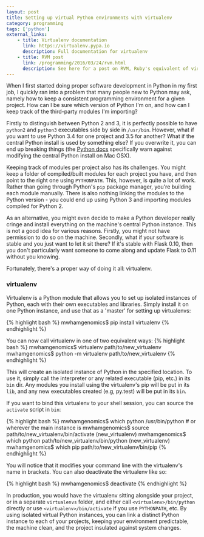 ```yaml
---
layout: post
title: Setting up virtual Python environments with virtualenv
category: programming
tags: ['python']
external_links:
    - title: Virtualenv documentation
      link: https://virtualenv.pypa.io
      description: Full documentation for virtualenv
    - title: RVM post
      link: /programming/2016/03/24/rvm.html
      description: See here for a post on RVM, Ruby's equivalent of virtualenv
---
```


When I first started doing proper software development in Python in my first job, I quickly ran into a problem that many people new to Python may ask, namely how to keep a consistent programming environment for a given project. How can I be sure which version of Python I'm on, and how can I keep track of the third-party modules I'm importing?

Firstly to distinguish between Python 2 and 3, it is perfectly possible to have `python2` and `python3` executables side by side in `/usr/bin`. However, what if you want to use Python 3.4 for one project and 3.5 for another? What if the central Python install is used by something else? If you overwrite it, you can end up breaking things (the [Python docs](https://docs.python.org/3.4/using/mac.html) specifically warn against modifying the central Python install on Mac OSX).

Keeping track of modules per project also has its challenges. You might keep a folder of compiled/built modules for each project you have, and then point to the right one using `PYTHONPATH`. This, however, is quite a lot of work. Rather than going through Python's `pip` package manager, you're building each module manually. There is also nothing linking the modules to the Python version - you could end up using Python 3 and importing modules compiled for Python 2.

As an alternative, you might even decide to make a Python developer really cringe and install everything on the machine's central Python instance. This is not a good idea for various reasons. Firstly, you might not have permission to do so on the machine. Secondly, what if your software is stable and you just want to let it sit there? If it's stable with Flask 0.10, then you don't particularly want someone to come along and update Flask to 0.11 without you knowing.

Fortunately, there's a proper way of doing it all: virtualenv.

### virtualenv
Virtualenv is a Python module that allows you to set up isolated instances of Python, each with their own executables and libraries. Simply install it on one Python instance, and use that as a 'master' for setting up virtualenvs:

{% highlight bash %}
    mwhamgenomics$ pip install virtualenv
{% endhighlight %}

You can now call virtualenv in one of two equivalent ways:
{% highlight bash %}
    mwhamgenomics$ virtualenv path/to/new_virtualenv
    mwhamgenomics$ python -m virtualenv path/to/new_virtualenv
{% endhighlight %}

This will create an isolated instance of Python in the specified location. To use it, simply call the interpreter or any related executable (pip, etc.) in its `bin` dir. Any modules you install using the virtualenv's pip will be put in its `lib`, and any new executables created (e.g, py.test) will be put in its `bin`.

If you want to bind this virtualenv to your shell session, you can source the `activate` script in `bin`:

{% highlight bash %}
    mwhamgenomics$ which python
    /usr/bin/python  # or wherever the main instance is
    mwhamgenomics$ source path/to/new_virtualenv/bin/activate
    (new_virtualenv) mwhamgenomics$ which python
    path/to/new_virtualenv/bin/python
    (new_virtualenv) mwhamgenomics$ which pip
    path/to/new_virtualenv/bin/pip
{% endhighlight %}

You will notice that it modifies your command line with the virtualenv's name in brackets. You can also deactivate the virtualenv like so:

{% highlight bash %}
    mwhamgenomics$ deactivate
{% endhighlight %}

In production, you would have the virtualenv sitting alongside your project, or in a separate `virtualenvs` folder, and either call `<virtualenv>/bin/python` directly or use `<virtualenv>/bin/activate` if you use `PYTHONPATH`, etc. By using isolated virtual Python instances, you can link a distinct Python instance to each of your projects, keeping your environment predictable, the machine clean, and the project insulated against system changes.
